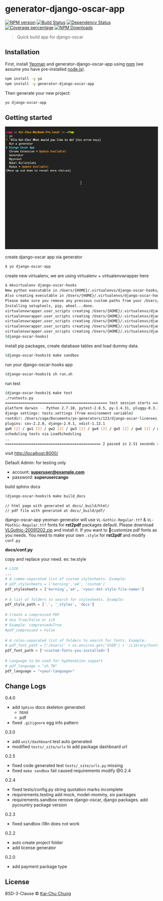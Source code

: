 # generator-django-oscar-app

[![NPM version][npm-image]][npm-url]
[![Build Status][travis-image]][travis-url]
[![Dependency Status][daviddm-image]][daviddm-url]
[![Coverage percentage][coveralls-image]][coveralls-url]
[![NPM Downloads][downloads-image]][downloads-url]

> Quick build app for django-oscar

## Installation

First, install [Yeoman](http://yeoman.io) and generator-django-oscar-app using [npm](https://www.npmjs.com/) (we assume you have pre-installed [node.js](https://nodejs.org/)).

```bash
npm install -g yo
npm install -g generator-django-oscar-app
```

Then generate your new project:

```bash
yo django-oscar-app
```

## Getting started

![screenshot]

create django-oscar app via generator

```bash
$ yo django-oscar-app
```

create new virtualenv, we are using virtualenv + virtualenvwrapper here

```bash
$ mkvirtualenv django-oscar-hooks
New python executable in /Users/{HOME}/.virtualenvs/django-oscar-hooks/bin/python2.7
Also creating executable in /Users/{HOME}/.virtualenvs/django-oscar-hooks/bin/python
Please make sure you remove any previous custom paths from your /Users/{HOME}/.pydistutils.cfg file.
Installing setuptools, pip, wheel...done.
virtualenvwrapper.user_scripts creating /Users/{HOME}/.virtualenvs/django-oscar-hooks/bin/predeactivate
virtualenvwrapper.user_scripts creating /Users/{HOME}/.virtualenvs/django-oscar-hooks/bin/postdeactivate
virtualenvwrapper.user_scripts creating /Users/{HOME}/.virtualenvs/django-oscar-hooks/bin/preactivate
virtualenvwrapper.user_scripts creating /Users/{HOME}/.virtualenvs/django-oscar-hooks/bin/postactivate
virtualenvwrapper.user_scripts creating /Users/{HOME}/.virtualenvs/django-oscar-hooks/bin/get_env_details
(django-oscar-hooks)
```

install pip packages,  create database tables and load dummy data.

```bash
(django-oscar-hooks)$ make sandbox
```

run your django-oscar-hooks app

```bash
(django-oscar-hooks)$ sh run.sh
```

run test

```bash
(django-oscar-hooks)$ make test
./runtests.py
=============================================== test session starts ===============================================
platform darwin -- Python 2.7.10, pytest-2.8.5, py-1.4.31, pluggy-0.3.1
django settings: tests.settings (from environment variable)
rootdir: /Users/cage/Documents/yo-generators/123/django-oscar-licenses, inifile:
plugins: cov-2.2.0, django-2.9.1, xdist-1.13.1
gw0 [2] / gw1 [2] / gw2 [2] / gw3 [2] / gw4 [2] / gw5 [2] / gw6 [2] / gw7 [2]
scheduling tests via LoadScheduling
..
============================================ 2 passed in 2.51 seconds =============================================
```

visit [http://localhost:8000/](http://localhost:8000/)

Default Admin: for testing only
- account: **superuser@example.com**
- password: **superusercango**

build sphinx docs

```
(django-oscar-hooks)$ make build_docs

// html page with generated at docs/_build/html/
// pdf file with generated at docs/_build/pdf/
```

django-oscar-app yeoman generator will use `VL-Gothic-Regular.ttf` & `VL-PGothic-Regular.ttf` fonts for **rst2pdf** packages default. Please download [VLGothic-20091202.zip](http://jaist.dl.sourceforge.jp/vlgothic/44715/VLGothic-20091202.zip) and install it. If you want to customize pdf fonts as you needs. You need to make your own `.style` for **rst2pdf** and modify `conf.py`

__docs/conf.py__

copy and replace your need. ex: tw.style

```python
# L320
...
# A comma-separated list of custom stylesheets. Example:
# pdf_stylesheets = ['kerning','a4', 'custom']
pdf_stylesheets = ['kerning','a4', '<your-dot-style-file-name>']

# A list of folders to search for stylesheets. Example:
pdf_style_path = ['.', '_styles', 'docs']

# Create a compressed PDF
# Use True/False or 1/0
# Example: compressed=True
#pdf_compressed = False

# A colon-separated list of folders to search for fonts. Example:
# pdf_font_path = ['/Users/' + os.environ.get('USER') + '/Library/Fonts']
pdf_font_path = ['<custom-fonts-you-installed>']

# Language to be used for hyphenation support
# pdf_language = "zh_TW"
pdf_language = "<your-language>"

```

## Change Logs

0.4.0
- add `Sphinx` docs skeleton generated
  - html
  - pdf
- fixed `.gitignore` egg info pattern

0.3.0
- add `unit/dashboard` test auto generated
- modified `tests/_site/urls` to add package dashboard url

0.2.5
- fixed code generated test `tests/_site/urls.py` missing
- fixed `make sandbox` fail caused requirements modify @0.2.4

0.2.4
- fixed tests/config.py string quotation marks incomplete
- requirements.testing add mock, model-mommy, six packages
- requirements.sandbox remove django-oscar, django packages. add pycountry package version

0.2.3
- fixed sandbox i18n does not work

0.2.2
- auto create project folder
- add license generator

0.2.0
- add payment package type

## License

BSD-3-Clause © [Kai-Chu Chung](http://kaichu.io/)


[npm-image]: https://badge.fury.io/js/generator-django-oscar-app.svg
[npm-url]: https://npmjs.org/package/generator-django-oscar-app
[travis-image]: https://travis-ci.org/cage1016/generator-django-oscar-app.svg?branch=master
[travis-url]: https://travis-ci.org/cage1016/generator-django-oscar-app
[daviddm-image]: https://david-dm.org/cage1016/generator-django-oscar-app.svg?theme=shields.io
[daviddm-url]: https://david-dm.org/cage1016/generator-django-oscar-app
[coveralls-image]: https://coveralls.io/repos/cage1016/generator-django-oscar-app/badge.svg
[coveralls-url]: https://coveralls.io/r/cage1016/generator-django-oscar-app
[screenshot]: screenshot-3.gif
[downloads-image]: https://img.shields.io/npm/dm/generator-django-oscar-app.svg
[downloads-url]: https://npmjs.org/package/generator-django-oscar-app
